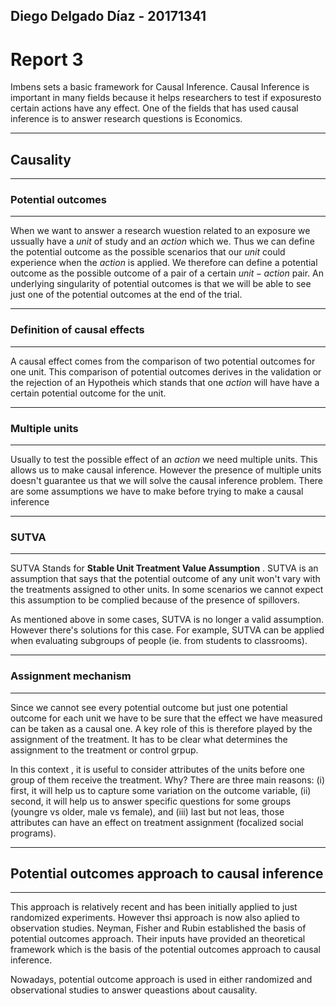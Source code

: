 ## Diego Delgado Díaz - 20171341
# Report 3

Imbens sets a basic framework for Causal Inference. Causal Inference is important in many fields because it helps researchers to test if  exposuresto certain actions have any  effect. One of the fields that has used causal inference is to answer research questions is Economics.

***
## Causality
***
### Potential outcomes
***

When we want to answer a research wuestion related to an exposure we ussually have a $unit$ of study and an $action$ which we. Thus we can define the potential outcome as the possible scenarios that our $unit$  could experience when the $action$ is applied. We therefore can  define a potential outcome as the possible outcome of a pair of a certain $unit-action$ pair. An underlying singularity of potential outcomes is that we will be able to see just one of the potential outcomes at the end of the trial.

***

### Definition of causal effects

***

A causal effect comes from the comparison of two potential outcomes for one unit. This comparison of potential outcomes derives in the validation or the rejection of an Hypotheis which stands that one  $action$ will have have a certain potential outcome for the unit.


***
### Multiple units 
***

Usually to test the possible effect of an $action$ we need multiple units. This allows us to make causal inference. However the presence of multiple units doesn't guarantee us that we will solve the causal inference problem. There are some assumptions we have to make before trying to make a causal inference

***
### SUTVA
***

SUTVA Stands for **Stable Unit Treatment Value Assumption** . SUTVA is an assumption that says that the potential outcome of any unit won't vary with the treatments assigned to other units. In some scenarios we cannot expect this assumption to be complied because of the presence of spillovers. 

As mentioned above in some cases, SUTVA is no longer a valid assumption. However there's solutions for this case. For example, SUTVA can be applied when evaluating subgroups of people (ie. from students to classrooms).

***
### Assignment mechanism
***

Since we cannot see every potential outcome but just one potential outcome for each unit we have to be sure that the effect we have measured can be taken as a causal one. A key role of this is therefore played by the assignment of the treatment. It has to be clear what determines the assignment to  the treatment or control grpup.

In this context , it is useful to consider  attributes of the units before one group of them receive the treatment. Why? There are three main reasons: (i) first, it will help us to capture some variation on the outcome variable, (ii) second, it will help us to answer specific questions for some groups (youngre vs older, male vs female), and (iii) last but not leas, those attributes can have an effect on treatment assignment (focalized social programs).


***
## Potential outcomes approach to causal inference
***

This approach is relatively recent and has been initially applied to just randomized experiments. However thsi approach is now also aplied to observation studies. Neyman, Fisher and Rubin established the basis of potential outcomes approach. Their inputs have provided an theoretical framework which is the basis of the potential outcomes approach to causal inference.

Nowadays, potential outcome approach  is used in either randomized and observational studies to answer queastions  about causality.





